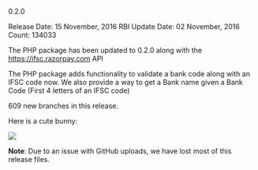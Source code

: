 0.2.0

Release Date: 15 November, 2016
RBI Update Date: 02 November, 2016
Count: 134033

The PHP package has been updated to 0.2.0 along with the https://ifsc.razorpay.com API

The PHP package adds functionality to validate a bank code along with an IFSC code now. We also provide a way to get a Bank name given a Bank Code (First 4 letters of an IFSC code)

609 new branches in this release.

Here is a cute bunny:

![](http://static.boredpanda.com/blog/wp-content/uploads/2015/09/XX-Cutest-Bunnies__605.jpg)

**Note**: Due to an issue with GitHub uploads, we have lost most of this release files.
